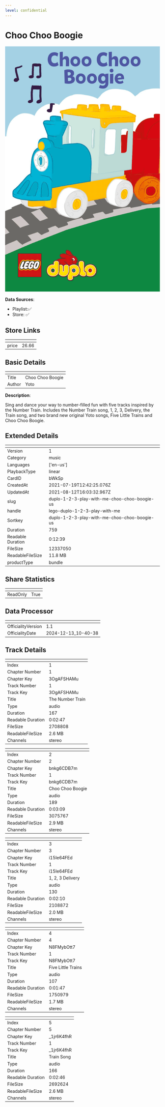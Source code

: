 ```yaml
---
level: confidential
---
```

# Choo Choo Boogie

![card_[bWkSp].png](../../img/cards/card_[bWkSp].png)

**Data Sources**: 

- Playlist:✅
- Store: ✅


## Store Links

| <!-- --> | <!-- --> |
| - | - |
| price | 26.66 |


## Basic Details

| <!-- --> | <!-- --> |
| - | - |
| Title | Choo Choo Boogie |
| Author | Yoto |

**Description**:

Sing and dance your way to number-filled fun with five tracks inspired by the Number Train. Includes the Number Train song, 1, 2, 3, Delivery, the Train song, and two brand new original Yoto songs, Five Little Trains and Choo Choo Boogie. 


## Extended Details

| <!-- --> | <!-- --> |
| - | - |
| Version | 1 |
| Category | music |
| Languages | ['en-us'] |
| PlaybackType | linear |
| CardID | bWkSp |
| CreatedAt | 2021-07-19T12:42:25.076Z |
| UpdatedAt | 2021-08-12T16:03:32.967Z |
| slug | duplo-1-2-3-play-with-me-choo-choo-boogie-us |
| handle | lego-duplo-1-2-3-play-with-me |
| Sortkey | duplo-1-2-3-play-with-me-choo-choo-boogie-us |
| Duration | 759 |
| Readable Duration | 0:12:39 |
| FileSize | 12337050 |
| ReadableFileSize | 11.8 MB |
| productType | bundle |


## Share Statistics

| <!-- --> | <!-- --> |
| - | - |
| ReadOnly | True |


## Data Processor

| <!-- --> | <!-- --> |
| - | - |
| OfficialityVersion | 1.1
| OfficialityDate | 2024-12-13_10-40-38


## Track Details

| <!-- --> | <!-- --> |
| - | - |
| Index | 1 |
| Chapter Number | 1 |
| Chapter Key | 3OgAFSHAMu |
| Track Number | 1 |
| Track Key | 3OgAFSHAMu |
| Title | The Number Train |
| Type | audio |
| Duration | 167 |
| Readable Duration | 0:02:47 |
| FileSize | 2708808 |
| ReadableFileSize | 2.6 MB |
| Channels | stereo |

| <!-- --> | <!-- --> |
| - | - |
| Index | 2 |
| Chapter Number | 2 |
| Chapter Key | bnkg6CDB7m |
| Track Number | 1 |
| Track Key | bnkg6CDB7m |
| Title | Choo Choo Boogie  |
| Type | audio |
| Duration | 189 |
| Readable Duration | 0:03:09 |
| FileSize | 3075767 |
| ReadableFileSize | 2.9 MB |
| Channels | stereo |

| <!-- --> | <!-- --> |
| - | - |
| Index | 3 |
| Chapter Number | 3 |
| Chapter Key | i15Ie64FEd |
| Track Number | 1 |
| Track Key | i15Ie64FEd |
| Title | 1, 2, 3 Delivery |
| Type | audio |
| Duration | 130 |
| Readable Duration | 0:02:10 |
| FileSize | 2108872 |
| ReadableFileSize | 2.0 MB |
| Channels | stereo |

| <!-- --> | <!-- --> |
| - | - |
| Index | 4 |
| Chapter Number | 4 |
| Chapter Key | N8FMybOtt7 |
| Track Number | 1 |
| Track Key | N8FMybOtt7 |
| Title | Five Little Trains  |
| Type | audio |
| Duration | 107 |
| Readable Duration | 0:01:47 |
| FileSize | 1750979 |
| ReadableFileSize | 1.7 MB |
| Channels | stereo |

| <!-- --> | <!-- --> |
| - | - |
| Index | 5 |
| Chapter Number | 5 |
| Chapter Key | _1jr6K4fhR |
| Track Number | 1 |
| Track Key | _1jr6K4fhR |
| Title | Train Song |
| Type | audio |
| Duration | 166 |
| Readable Duration | 0:02:46 |
| FileSize | 2692624 |
| ReadableFileSize | 2.6 MB |
| Channels | stereo |

